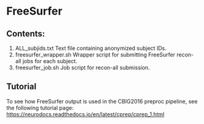 # FreeSurfer

## Contents: 
1. ALL_subjids.txt Text file containing anonymized subject IDs.
2. freesurfer_wrapper.sh Wrapper script for submitting FreeSurfer recon-all jobs for each subject.
3. freesurfer_job.sh Job script for recon-all submission.

## Tutorial
To see how FreeSurfer output is used in the CBIG2016 preproc pipeline, see the following tutorial page: https://neurodocs.readthedocs.io/en/latest/cprep/cprep_1.html
